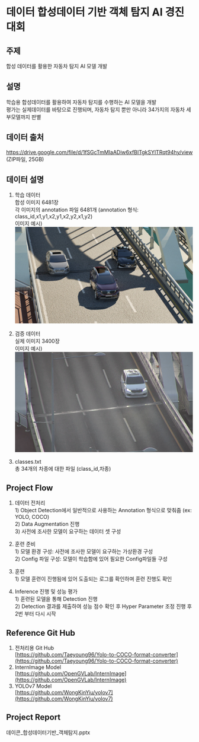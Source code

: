# 데이터 합성데이터 기반 객체 탐지 AI 경진대회

## 주제
  합성 데이터를 활용한 자동차 탐지 AI 모델 개발
  
## 설명
  학습용 합성데이터를 활용하여 자동차 탐지를 수행하는 AI 모델을 개발<br>
  평가는 실제데이터를 바탕으로 진행되며, 자동차 탐지 뿐만 아니라 34가지의 자동차 세부모델까지 판별
  
## 데이터 출처
  https://drive.google.com/file/d/1fSGcTmMIaADiw6xfBITgkSYlTRqt94hy/view (ZIP파일, 25GB)
  
## 데이터 설명
  1. 학습 데이터<br>
  합성 이미지 6481장<br>
  각 이미지의 annotation 파일 6481개 (annotation 형식: class_id,x1,y1,x2,y1,x2,y2,x1,y2)<br>
  이미지 예시)<br>
  ![ex_screenshot](./fig/train1.png)
  
  2. 검증 데이터<br>
  실제 이미지 3400장<br>
  이미지 예시)<br>
  ![ex_screenshot](./fig/test1.png)
  
  3. classes.txt<br>
  총 34개의 차종에 대한 파일 (class_id,차종) 

## Project Flow
  1. 데이터 전처리<br>
    1) Object Detection에서 일반적으로 사용하는 Annotation 형식으로 맞춰줌 (ex: YOLO, COCO)<br>
    2) Data Augmentation 진행<br>
    3) 사전에 조사한 모델이 요구하는 데이터 셋 구성<br>

  2. 훈련 준비<br>
    1) 모델 환경 구성: 사전에 조사한 모델이 요구하는 가상환경 구성<br>
    2) Config 파일 구성: 모델이 학습함에 있어 필요한 Config파일들 구성<br>

  3. 훈련<br>
    1) 모델 훈련이 진행됨에 있어 도출되는 로그를 확인하며 훈련 진행도 확인<br>
  
  4. Inference 진행 및 성능 평가<br>
    1) 훈련된 모델을 통해 Detection 진행<br>
    2) Detection 결과를 제출하여 성능 점수 확인 후 Hyper Parameter 조정 진행 후 2번 부터 다시 시작<br>

## Reference Git Hub
  1) 전처리용 Git Hub <br>
  [https://github.com/Taeyoung96/Yolo-to-COCO-format-converter](https://github.com/Taeyoung96/Yolo-to-COCO-format-converter)<br>
  2) InternImage Model <br>
  [https://github.com/OpenGVLab/InternImage](https://github.com/OpenGVLab/InternImage)<br>
  3) YOLOv7 Model <br>
  [https://github.com/WongKinYiu/yolov7](https://github.com/WongKinYiu/yolov7)

## Project Report
  데이콘_합성데이터기반_객체탐지.pptx
